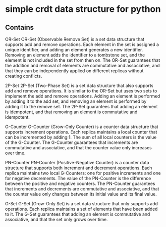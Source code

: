 # simple crdt data structure for python

## Contains

OR-Set
OR-Set (Observable Remove Set) is a set data structure that supports add and remove operations. Each element in the set is assigned a unique identifier, and adding an element generates a new identifier. Removing an element adds the identifier to a tombstone set, and the element is not included in the set from then on. The OR-Set guarantees that the addition and removal of elements are commutative and associative, and that they can be independently applied on different replicas without creating conflicts.

2P-Set
2P-Set (Two-Phase Set) is a set data structure that also supports add and remove operations. It is similar to the OR-Set but uses two sets to implement the add and remove operations. Adding an element is performed by adding it to the add set, and removing an element is performed by adding it to the remove set. The 2P-Set guarantees that adding an element is idempotent, and that removing an element is commutative and idempotent.

G-Counter
G-Counter (Grow-Only Counter) is a counter data structure that supports increment operations. Each replica maintains a local counter that can be incremented by adding 1. The sum of all local counters is the value of the G-Counter. The G-Counter guarantees that increments are commutative and associative, and that the counter value only increases over time.

PN-Counter
PN-Counter (Positive-Negative Counter) is a counter data structure that supports both increment and decrement operations. Each replica maintains two local G-Counters: one for positive increments and one for negative decrements. The value of the PN-Counter is the difference between the positive and negative counters. The PN-Counter guarantees that increments and decrements are commutative and associative, and that the counter value only changes between its initial value and its final value.

G-Set
G-Set (Grow-Only Set) is a set data structure that only supports add operations. Each replica maintains a set of elements that have been added to it. The G-Set guarantees that adding an element is commutative and associative, and that the set only grows over time.